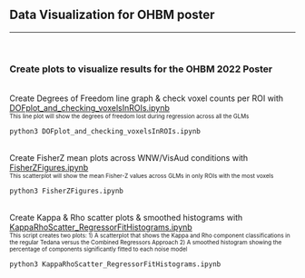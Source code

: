 ## Data Visualization for OHBM poster
___
<br>

### Create plots to visualize results for the OHBM 2022 Poster

<br>Create Degrees of Freedom line graph & check voxel counts per ROI with [DOFplot_and_checking_voxelsInROIs.ipynb](DOFplot_and_checking_voxelsInROIs.ipynb)
<br><font size="1">This line plot will show the degrees of freedom lost during regression across all the GLMs</font>
```
python3 DOFplot_and_checking_voxelsInROIs.ipynb
```

<br>Create FisherZ mean plots across WNW/VisAud conditions with [FisherZFigures.ipynb](FisherZFigures.ipynb)
<br><font size="1">This scatterplot will show the mean Fisher-Z values across GLMs in only ROIs with the most voxels</font>
```
python3 FisherZFigures.ipynb
```

<br>Create Kappa & Rho scatter plots & smoothed histograms with [KappaRhoScatter_RegressorFitHistograms.ipynb](KappaRhoScatter_RegressorFitHistograms.ipynb)
<br><font size="1">This script creates two plots: 1) A scatterplot that shows the Kappa and Rho component classifications in the regular Tedana versus the Combined Regressors Approach 2) A smoothed histogram showing the percentage of components significantly fitted to each noise model</font>
```
python3 KappaRhoScatter_RegressorFitHistograms.ipynb
```

